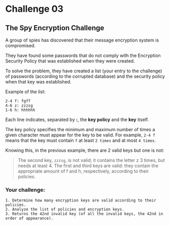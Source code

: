 # Challenge 03

## The Spy Encryption Challenge

A group of spies has discovered that their message encryption system is compromised.

They have found some passwords that do not comply with the Encryption Security Policy that was established when they were created.

To solve the problem, they have created a list (your entry to the challenge) of passwords (according to the corrupted database) and the security policy when that key was established.

Example of the list:

```
2-4 f: fgff
4-6 z: zzzsg
1-6 h: hhhhhh
```

Each line indicates, separated by **:**, the **key policy** and the **key** itself.

The key policy specifies the minimum and maximum number of times a given character must appear for the key to be valid. For example, `2-4 f` means that the key must contain `f` at least `2 times` and at most `4 times`.

Knowing this, in the previous example, there are 2 valid keys but one is not:

> The second key, `zzzsg`, is not valid; it contains the letter z 3 times, but needs at least 4. The first and third keys are valid: they contain the appropriate amount of f and h, respectively, according to their policies.

### Your challenge:

```
1. Determine how many encryption keys are valid according to their policies.
2. Analyze the list of policies and encryption keys.
3. Returns the 42nd invalid key (of all the invalid keys, the 42nd in order of appearance).
```
